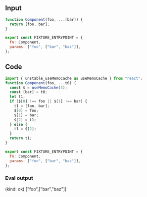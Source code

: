
## Input

```javascript
function Component(foo, ...[bar]) {
  return [foo, bar];
}

export const FIXTURE_ENTRYPOINT = {
  fn: Component,
  params: ["foo", ["bar", "baz"]],
};

```

## Code

```javascript
import { unstable_useMemoCache as useMemoCache } from "react";
function Component(foo, ...t0) {
  const $ = useMemoCache(3);
  const [bar] = t0;
  let t1;
  if ($[0] !== foo || $[1] !== bar) {
    t1 = [foo, bar];
    $[0] = foo;
    $[1] = bar;
    $[2] = t1;
  } else {
    t1 = $[2];
  }
  return t1;
}

export const FIXTURE_ENTRYPOINT = {
  fn: Component,
  params: ["foo", ["bar", "baz"]],
};

```
      
### Eval output
(kind: ok) ["foo",["bar","baz"]]